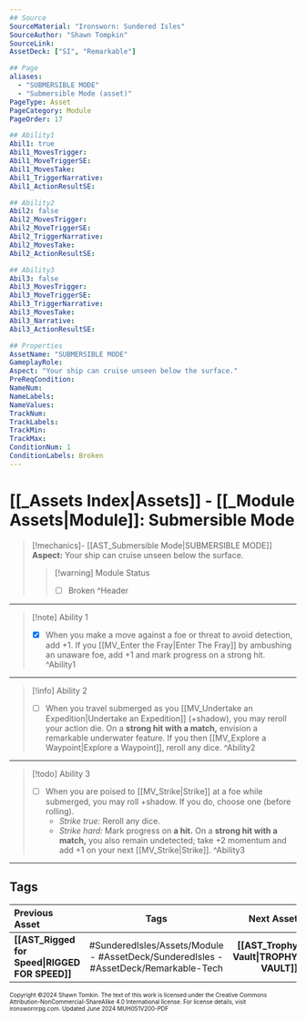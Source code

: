 ```yaml
---
## Source
SourceMaterial: "Ironsworn: Sundered Isles"
SourceAuthor: "Shawn Tompkin"
SourceLink: 
AssetDeck: ["SI", "Remarkable"]

## Page
aliases:
  - "SUBMERSIBLE MODE"
  - "Submersible Mode (asset)"
PageType: Asset
PageCategory: Module
PageOrder: 17

## Ability1
Abil1: true
Abil1_MovesTrigger: 
Abil1_MoveTriggerSE: 
Abil1_MovesTake: 
Abil1_TriggerNarrative: 
Abil1_ActionResultSE: 

## Ability2
Abil2: false
Abil2_MovesTrigger: 
Abil2_MoveTriggerSE: 
Abil2_TriggerNarrative: 
Abil2_MovesTake: 
Abil2_ActionResultSE: 

## Ability3
Abil3: false
Abil3_MovesTrigger: 
Abil3_MoveTriggerSE: 
Abil3_TriggerNarrative: 
Abil3_MovesTake: 
Abil3_Narrative: 
Abil3_ActionResultSE: 

## Properties
AssetName: "SUBMERSIBLE MODE"
GameplayRole: 
Aspect: "Your ship can cruise unseen below the surface."
PreReqCondition: 
NameNum: 
NameLabels: 
NameValues: 
TrackNum: 
TrackLabels: 
TrackMin: 
TrackMax: 
ConditionNum: 1
ConditionLabels: Broken
---
```

# [[_Assets Index|Assets]] - [[_Module Assets|Module]]: Submersible Mode

> [!mechanics]- [[AST_Submersible Mode|SUBMERSIBLE MODE]]
> **Aspect:** Your ship can cruise unseen below the surface.
> > [!warning] Module Status
> > - [ ] Broken ^Header
___
> [!note] Ability 1
> - [x] When you make a move against a foe or threat to avoid detection, add +1. If you [[MV_Enter the Fray|Enter The Fray]] by ambushing an unaware foe, add +1 and mark progress on a strong hit. ^Ability1
___
> [!info] Ability 2
> - [ ] When you travel submerged as you [[MV_Undertake an Expedition|Undertake an Expedition]] (+shadow), you may reroll your action die.
> 	On a **strong hit with a match,** envision a remarkable underwater feature. 
> 		If you then [[MV_Explore a Waypoint|Explore a Waypoint]], reroll any dice. ^Ability2
___
> [!todo] Ability 3
> - [ ] When you are poised to [[MV_Strike|Strike]] at a foe while submerged, you may roll +shadow.
> 	If you do, choose one (before rolling).
> 	- _Strike true:_ Reroll any dice.
> 	- _Strike hard:_ Mark progress on **a hit.** 
> 		On a **strong hit with a match,** you also remain undetected; take +2 momentum and add +1 on your next [[MV_Strike|Strike]]. ^Ability3
___
## Tags

| Previous Asset | Tags | Next Asset |
| :--- | :---: | ---: |
| **[[AST_Rigged for Speed\|RIGGED FOR SPEED]]** | #SunderedIsles/Assets/Module - #AssetDeck/SunderedIsles - #AssetDeck/Remarkable-Tech | **[[AST_Trophy Vault\|TROPHY VAULT]]** |

<font size=-2>Copyright ©2024 Shawn Tomkin. The text of this work is licensed under the Creative Commons Attribution-NonCommercial-ShareAlike 4.0 International license. For license details, visit ironswornrpg.com. Updated June 2024 MUH051V200-PDF</font>